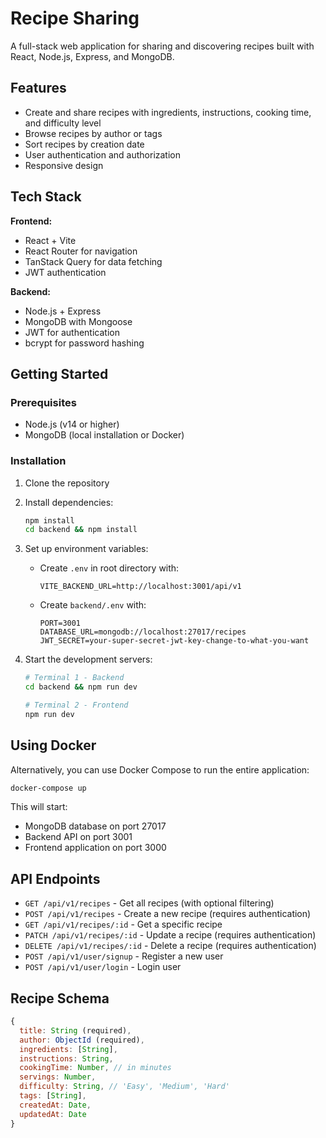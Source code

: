 # Recipe Sharing

A full-stack web application for sharing and discovering recipes built with React, Node.js, Express, and MongoDB.

## Features

- Create and share recipes with ingredients, instructions, cooking time, and difficulty level
- Browse recipes by author or tags
- Sort recipes by creation date
- User authentication and authorization
- Responsive design

## Tech Stack

**Frontend:**

- React + Vite
- React Router for navigation
- TanStack Query for data fetching
- JWT authentication

**Backend:**

- Node.js + Express
- MongoDB with Mongoose
- JWT for authentication
- bcrypt for password hashing

## Getting Started

### Prerequisites

- Node.js (v14 or higher)
- MongoDB (local installation or Docker)

### Installation

1. Clone the repository
2. Install dependencies:

   ```bash
   npm install
   cd backend && npm install
   ```

3. Set up environment variables:

   - Create `.env` in root directory with:
     ```
     VITE_BACKEND_URL=http://localhost:3001/api/v1
     ```
   - Create `backend/.env` with:
     ```
     PORT=3001
     DATABASE_URL=mongodb://localhost:27017/recipes
     JWT_SECRET=your-super-secret-jwt-key-change-to-what-you-want
     ```

4. Start the development servers:

   ```bash
   # Terminal 1 - Backend
   cd backend && npm run dev

   # Terminal 2 - Frontend
   npm run dev
   ```

## Using Docker

Alternatively, you can use Docker Compose to run the entire application:

```bash
docker-compose up
```

This will start:

- MongoDB database on port 27017
- Backend API on port 3001
- Frontend application on port 3000

## API Endpoints

- `GET /api/v1/recipes` - Get all recipes (with optional filtering)
- `POST /api/v1/recipes` - Create a new recipe (requires authentication)
- `GET /api/v1/recipes/:id` - Get a specific recipe
- `PATCH /api/v1/recipes/:id` - Update a recipe (requires authentication)
- `DELETE /api/v1/recipes/:id` - Delete a recipe (requires authentication)
- `POST /api/v1/user/signup` - Register a new user
- `POST /api/v1/user/login` - Login user

## Recipe Schema

```javascript
{
  title: String (required),
  author: ObjectId (required),
  ingredients: [String],
  instructions: String,
  cookingTime: Number, // in minutes
  servings: Number,
  difficulty: String, // 'Easy', 'Medium', 'Hard'
  tags: [String],
  createdAt: Date,
  updatedAt: Date
}
```
